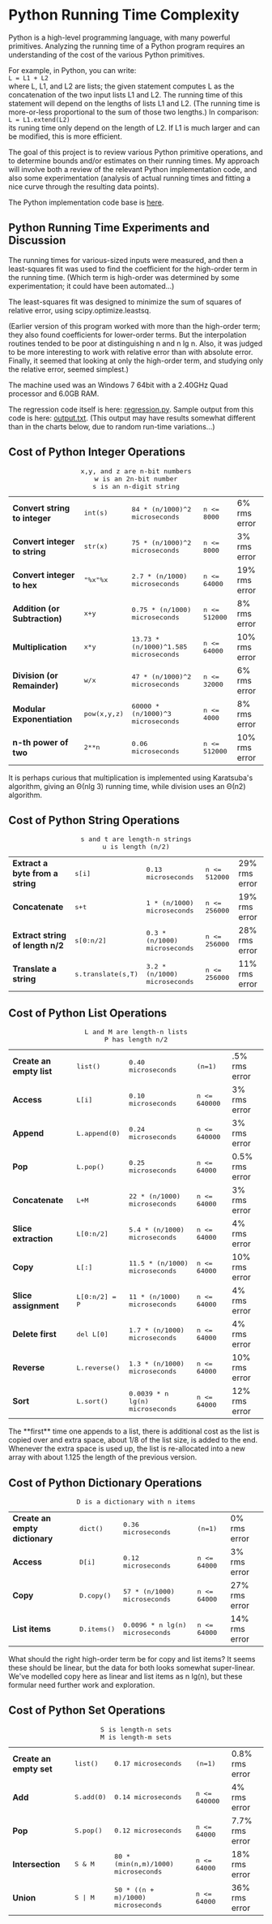 Python Running Time Complexity
================================

Python is a high-level programming language, with many powerful primitives. Analyzing the running time of a Python program requires an understanding of the cost of the various Python primitives.

For example, in Python, you can write:  
`L = L1 + L2`  
where L, L1, and L2 are lists; the given statement computes L as the concatenation of the two input lists L1 and L2. The running time of this statement will depend on the lengths of lists L1 and L2. (The running time is more-or-less proportional to the sum of those two lengths.) In comparison:
`L = L1.extend(L2)`  
its runing time only depend on the length of L2. If L1 is much larger and can be modified, this is more efficient.

The goal of this project is to review various Python primitive operations, and to determine bounds and/or estimates on their running times. My approach will involve both a review of the relevant Python implementation code, and also some experimentation (analysis of actual running times and fitting a nice curve through the resulting data points).

The Python implementation code base is [here](http://hg.python.org/cpython).

Python Running Time Experiments and Discussion
----------------------------------------------
The running times for various-sized inputs were measured, and then a least-squares fit was used to find the coefficient for the high-order term in the running time. (Which term is high-order was determined by some experimentation; it could have been automated...)

The least-squares fit was designed to minimize the sum of squares of relative error, using scipy.optimize.leastsq.

(Earlier version of this program worked with more than the high-order term; they also found coefficients for lower-order terms. But the interpolation routines tended to be poor at distinguishing n and n lg n. Also, it was judged to be more interesting to work with relative error than with absolute error. Finally, it seemed that looking at only the high-order term, and studying only the relative error, seemed simplest.)

The machine used was an Windows 7 64bit with a 2.40GHz Quad processor and 6.0GB RAM.

The regression code itself is here: [regression.py](https://github.com/zanqi/python-complexity/blob/master/regression.py). Sample output from this code is here: [output.txt](https://github.com/zanqi/python-complexity/blob/master/output.txt). (This output may have results somewhat different than in the charts below, due to random run-time variations...)

Cost of Python Integer Operations
----------------------------------------------
<table>
<caption>
<tt>x,y, and z are n-bit numbers</tt><br />
<tt>w is an 2n-bit number</tt><br />
<tt>s is an n-digit string</tt>
</caption>
<tr>
<td> <b>Convert string to integer</b>
</td><td> <tt>int(s)</tt>
</td><td> <tt>84 * (n/1000)^2 microseconds</tt>
</td><td> <tt> n &lt;= 8000</tt>
</td><td> 6% rms error
</td></tr>
<tr>
<td> <b>Convert integer to string</b>
</td><td> <tt>str(x)</tt>
</td><td> <tt>75 * (n/1000)^2 microseconds</tt>
</td><td> <tt> n &lt;= 8000</tt>
</td><td> 3% rms error
</td></tr>
<tr>
<td> <b>Convert integer to hex</b>
</td><td> <tt>"%x"%x</tt>
</td><td> <tt>2.7 * (n/1000) microseconds</tt>
</td><td> <tt> n &lt;= 64000</tt>
</td><td> 19% rms error
</td></tr>
<tr>
<td> <b>Addition (or Subtraction)</b>
</td><td> <tt>x+y</tt>
</td><td> <tt>0.75 * (n/1000) microseconds</tt>
</td><td> <tt>n &lt;= 512000</tt>
</td><td> 8% rms error
</td></tr>
<tr>
<td> <b>Multiplication</b>
</td><td> <tt>x*y</tt>
</td><td> <tt>13.73 * (n/1000)^1.585 microseconds</tt>
</td><td> <tt>n &lt;= 64000</tt>
</td><td> 10% rms error
</td></tr>
<tr>
<td> <b>Division (or Remainder)</b>
</td><td> <tt>w/x</tt>
</td><td> <tt>47 * (n/1000)^2 microseconds</tt>
</td><td> <tt> n &lt;= 32000 </tt>
</td><td> 6% rms error
</td></tr>
<tr>
<td> <b>Modular Exponentiation</b>
</td><td> <tt>pow(x,y,z)</tt>
</td><td> <tt>60000 * (n/1000)^3 microseconds</tt>
</td><td> <tt> n &lt;= 4000 </tt>
</td><td> 8% rms error
</td></tr>
<tr>
<td> <b>n-th power of two</b>
</td><td> <tt>2**n</tt>
</td><td> <tt>0.06 microseconds</tt>
</td><td> <tt> n &lt;= 512000 </tt>
</td><td> 10% rms error
</td></tr></table>
It is perhaps curious that multiplication is implemented using Karatsuba's algorithm, giving an Θ(nlg 3) running time, while division uses an Θ(n2) algorithm.

Cost of Python String Operations
----------------------------------------------
<table>
<caption>
<tt>s and t are length-n strings</tt><br>
<tt>u is length (n/2)</tt>
</caption>
<tbody><tr>
<td> <b>Extract a byte from a string</b>
</td><td> <tt>s[i]</tt>
</td><td> <tt>0.13 microseconds</tt>
</td><td> <tt> n &lt;= 512000</tt>
</td><td> 29% rms error
</td></tr>
<tr>
<td> <b>Concatenate</b>
</td><td> <tt>s+t</tt>
</td><td> <tt>1 * (n/1000) microseconds</tt>
</td><td> <tt> n &lt;= 256000 </tt>
</td><td> 19% rms error
</td></tr>
<tr>
<td> <b>Extract string of length n/2</b>
</td><td> <tt>s[0:n/2]</tt>
</td><td> <tt>0.3 * (n/1000) microseconds</tt>
</td><td> <tt> n &lt;= 256000 </tt>
</td><td> 28% rms error
</td></tr>
<tr>
<td> <b>Translate a string</b>
</td><td> <tt>s.translate(s,T)</tt>
</td><td> <tt>3.2 * (n/1000) microseconds</tt>
</td><td> <tt> n &lt;= 256000 </tt>
</td><td> 11% rms error
</td></tr></tbody></table>

Cost of Python List Operations
----------------------------------------------
<table>
<caption>
<tt>L and M are length-n lists</tt><br>
<tt>P has length n/2</tt>
</caption>
<tbody><tr>
<td> <b>Create an empty list</b>
</td><td> <tt>list()</tt>
</td><td> <tt>0.40 microseconds</tt>
</td><td> <tt>(n=1)</tt>
</td><td> .5% rms error
</td></tr>
<tr>
<td> <b>Access</b>
</td><td> <tt>L[i]</tt>
</td><td> <tt>0.10 microseconds</tt>
</td><td> <tt> n &lt;= 640000</tt>
</td><td> 3% rms error
</td></tr>
<tr>
<td> <b>Append</b>
</td><td> <tt>L.append(0)</tt>
</td><td> <tt>0.24 microseconds</tt>
</td><td> <tt> n &lt;= 640000</tt>
</td><td> 3% rms error
</td></tr>
<tr>
<td> <b>Pop</b>
</td><td> <tt>L.pop()</tt>
</td><td> <tt>0.25 microseconds</tt>
</td><td> <tt> n &lt;= 64000 </tt>
</td><td> 0.5% rms error
</td></tr>
<tr>
<td> <b>Concatenate</b>
</td><td> <tt>L+M</tt>
</td><td> <tt>22 * (n/1000) microseconds</tt>
</td><td> <tt> n &lt;= 64000 </tt>
</td><td> 3% rms error
</td></tr>
<tr>
<td> <b>Slice extraction</b>
</td><td> <tt>L[0:n/2]</tt>
</td><td> <tt> 5.4 * (n/1000) microseconds</tt>
</td><td> <tt> n &lt;= 64000</tt>
</td><td> 4% rms error
</td></tr>
<tr>
<td> <b>Copy</b>
</td><td> <tt>L[:]</tt>
</td><td> <tt> 11.5 * (n/1000) microseconds</tt>
</td><td> <tt> n &lt;= 64000 </tt>
</td><td> 10% rms error
</td></tr>
<tr>
<td> <b>Slice assignment</b>
</td><td> <tt>L[0:n/2] = P</tt>
</td><td> <tt> 11 * (n/1000) microseconds</tt>
</td><td> <tt> n &lt;= 64000 </tt>
</td><td> 4% rms error
</td></tr>
<tr>
<td> <b>Delete first</b>
</td><td> <tt>del L[0]</tt>
</td><td> <tt> 1.7 * (n/1000) microseconds</tt>
</td><td> <tt> n &lt;= 64000 </tt>
</td><td> 4% rms error
</td></tr>
<tr>
<td> <b>Reverse</b>
</td><td> <tt>L.reverse()</tt>
</td><td> <tt> 1.3 * (n/1000) microseconds</tt>
</td><td> <tt> n &lt;= 64000 </tt>
</td><td> 10% rms error
</td></tr>
<tr>
<td> <b>Sort</b>
</td><td> <tt>L.sort()</tt>
</td><td> <tt> 0.0039 * n lg(n) microseconds</tt>
</td><td> <tt> n &lt;= 64000 </tt>
</td><td> 12% rms error
</td></tr></tbody></table>
The **first** time one appends to a list, there is additional cost as the list is copied over and extra space, about 1/8 of the list size, is added to the end. Whenever the extra space is used up, the list is re-allocated into a new array with about 1.125 the length of the previous version.

Cost of Python Dictionary Operations
----------------------------------------------
<table>
<caption>
<tt>D is a dictionary with n items</tt><br>
</caption>
<tbody><tr>
<td> <b>Create an empty dictionary</b>
</td><td> <tt>dict()</tt>
</td><td> <tt>0.36 microseconds</tt>
</td><td> <tt>(n=1)</tt>
</td><td> 0% rms error
</td></tr>
<tr>
<td> <b>Access</b>
</td><td> <tt>D[i]</tt>
</td><td> <tt>0.12 microseconds</tt>
</td><td> <tt> n &lt;= 64000</tt>
</td><td> 3% rms error
</td></tr>
<tr>
<td> <b>Copy</b>
</td><td> <tt>D.copy()</tt>
</td><td> <tt> 57 * (n/1000) microseconds</tt>
</td><td> <tt> n &lt;= 64000 </tt>
</td><td> 27% rms error
</td></tr>
<tr>
<td> <b>List items</b>
</td><td> <tt>D.items()</tt>
</td><td> <tt>0.0096 * n lg(n) microseconds</tt>
</td><td> <tt> n &lt;= 64000 </tt>
</td><td> 14% rms error
</td></tr></tbody></table>
What should the right high-order term be for copy and list items? It seems these should be linear, but the data for both looks somewhat super-linear. We've modelled copy here as linear and list items as n lg(n), but these formular need further work and exploration.

Cost of Python Set Operations
----------------------------------------------
<table>
<caption>
<tt>S is length-n sets</tt><br>
<tt>M is length-m sets</tt>
</caption>
<tbody><tr>
<td> <b>Create an empty set</b>
</td><td> <tt>list()</tt>
</td><td> <tt>0.17 microseconds</tt>
</td><td> <tt>(n=1)</tt>
</td><td> 0.8% rms error
</td></tr>
<tr>
<td> <b>Add</b>
</td><td> <tt>S.add(0)</tt>
</td><td> <tt>0.14 microseconds</tt>
</td><td> <tt> n &lt;= 640000</tt>
</td><td> 4% rms error
</td></tr>
<tr>
<td> <b>Pop</b>
</td><td> <tt>S.pop()</tt>
</td><td> <tt>0.12 microseconds</tt>
</td><td> <tt> n &lt;= 64000 </tt>
</td><td> 7.7% rms error
</td></tr>
<tr>
<td> <b>Intersection</b>
</td><td> <tt>S & M</tt>
</td><td> <tt>80 * (min(n,m)/1000) microseconds</tt>
</td><td> <tt> n &lt;= 64000 </tt>
</td><td> 18% rms error
</td></tr>
<tr>
<td> <b>Union</b>
</td><td> <tt>S | M</tt>
</td><td> <tt>50 * ((n + m)/1000) microseconds</tt>
</td><td> <tt> n &lt;= 64000 </tt>
</td><td> 36% rms error
</td></tr></tbody></table>
